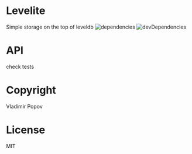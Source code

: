 # Levelite

Simple storage on the top of leveldb 
![dependencies](https://david-dm.org/rusintez/levelite.png "https://david-dm.org/rusintez/levelite.png")
![devDependencies](https://david-dm.org/rusintez/levelite#info=devDependencies "https://david-dm.org/rusintez/levelite#info=devDependencies")


# API 

check tests

# Copyright 

Vladimir Popov

# License 

MIT